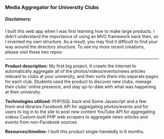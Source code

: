 ### Media Aggregator for University Clubs

##### Disclaimers:
I built this web app when I was first learning how to make large products. I didn’t understand the importance of using an MVC framework back then, so I invented my own structure. As a result, you may find it difficult to find your way around the directory structure. To see my more recent creations, please visit these two repos:
<hr/>

<b>Product description:</b> My first big project. It crawls the Internet to automatically aggregate all of the photos/videos/events/news articles relevant to clubs at your university, and then sorts them into separate pages for each club. Students used the product to discover new clubs, manage their clubs’ online presence, and stay up-to-date with what was happening at their university.

<b>Technologies utilized:</b>
PHP/SQL back end
Some Javascript and a few front-end libraries
Facebook API for aggregating photos/events and for users to log in to the site to post new content
YouTube API for aggregating videos
Custom-built PHP web scrapers to aggregate news articles and events from non-Facebook sources

<b>Resources/timeline:</b> I built this product single-handedly in 6 months.
